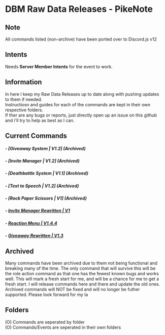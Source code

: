 # DBM Raw Data Releases - PikeNote
  
## Note
All commands listed (non-archive) have been ported over to Discord.js v12  

## Intents
Needs **Server Member Intents** for the event to work.
  
## Information
In here I keep my Raw Data Releases up to date along with pushing updates to them if needed.  
Instructiosn and guides for each of the commands are kept in their own respective folders.  
If ther are any bugs or reports, just directly open up an issue on this github and i'll try to help as best as I can.  

## Current Commands
  
#####  - [Giveaway System | V1.2] (Archived)  
#####  - [Invite Manager | V1.2] (Archived)  
#####  - [Deathbattle System | V1.1] (Archived)  
#####  - [Text to Speech | V1.2] (Archived)  
#####  - [Rock Paper Scissors | V1] (Archived)
#####  - [Invite Manager Rewritten | V1](https://github.com/ItzPike/DBM-Rawdata-Releases/tree/master/Invite%20Manager%20(BETA))
#####  - [Reaction Menu | V1.4.4](https://github.com/ItzPike/DBM-Rawdata-Releases/tree/master/Role%20Reaction%20Menu)
#####  - [Giveaway Rewritten | V1.3](https://github.com/ItzPike/DBM-Rawdata-Releases/tree/master/Giveaway%20Rewritten)

## Archived
Many commands have been archived due to them not being functional and breaking many of the time.
The only command that will survive this will be the role action command as that one has the fewest known bugs and works well.
This will mark a fresh start for me, and will be a chance for me to get a fresh start.
I will release commands here and there and update the old ones.
Archived commands will NOT be fixed and will no longer be futher supported.
Please look forward for my la

## Folders
(O) Commands are seperated by folder  
(O) Commands/Events are seperated in their own folders  


